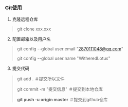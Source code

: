 ### Git使用

1. 克隆远程仓库

> git clone xxx.xxx

2. 配置邮箱以及用户名

> git config --global user.email "2870111048@qq.com"
>
> git config --global user.name "WitheredLotus"

3. 提交代码

> git add .										＃提交所以文件
>
> git commit -m "提交信息"	＃提交到本地仓库
>
> **git push -u origin master**  ＃提交到github仓库